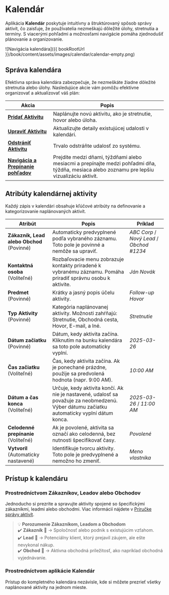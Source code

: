 # Kalendár

Aplikácia **Kalendár** poskytuje intuitívny a štruktúrovaný spôsob správy aktivít, čo zaisťuje, že používatelia nezmeškajú dôležité úlohy, stretnutia a termíny. S viacerými pohľadmi a možnosťami navigácie pomáha zjednodušiť plánovanie a organizovanie.

![Navigácia kalendára]({{ bookRootUrl }}/book/content/assets/images/calendar/calendar-empty.png)

## Správa kalendára

Efektívna správa kalendára zabezpečuje, že nezmeškáte žiadne dôležité stretnutia alebo úlohy. Nasledujúce akcie vám pomôžu efektívne organizovať a aktualizovať váš plán:

| Akcia | Popis |
|--------------------------|----------------------------------------------------------------|
| **[Pridať Aktivitu](calendar/add-activity)** | Naplánujte novú aktivitu, ako je stretnutie, hovor alebo úloha. |
| **[Upraviť Aktivitu](calendar/edit-activity)** | Aktualizujte detaily existujúcej udalosti v kalendári. |
| **[Odstrániť Aktivitu](calendar/delete-activity)** | Trvalo odstráňte udalosť zo systému. |
| **[Navigácia a Prepínanie pohľadov](calendar/navigate-views)** | Prejdite medzi dňami, týždňami alebo mesiacmi a prepínajte medzi pohľadmi dňa, týždňa, mesiaca alebo zoznamu pre lepšiu vizualizáciu aktivít. |

## Atribúty kalendárnej aktivity

Každý zápis v kalendári obsahuje kľúčové atribúty na definovanie a kategorizovanie naplánovaných aktivít.

| Atribút                  | Popis                                                                                       | Príklad           |
|--------------------------|---------------------------------------------------------------------------------------------|-------------------|
| **Zákazník, Lead alebo Obchod** (Povinné) | Automaticky predvyplnené podľa vybraného záznamu. Toto pole je povinné a nemôže sa upraviť. | *ABC Corp* / *Nový Lead* / *Obchod #1234* |
| **Kontaktná osoba** (Voliteľné) | Rozbaľovacie menu zobrazuje kontakty priradené k vybranému záznamu. Pomáha priradiť správnu osobu k aktivite. | *Ján Novák* |
| **Predmet** (Povinné) | Krátky a jasný popis účelu aktivity. | *Follow-up Hovor* |
| **Typ Aktivity** (Povinné) | Kategória naplánovanej aktivity. Možnosti zahŕňajú: Stretnutie, Obchodná cesta, Hovor, E-mail, a Iné. | *Stretnutie* |
| **Dátum začiatku** (Povinné) | Dátum, kedy aktivita začína. Kliknutím na bunku kalendára sa toto pole automaticky vyplní. | *2025-03-26* |
| **Čas začiatku** (Voliteľné) | Čas, kedy aktivita začína. Ak je ponechané prázdne, použije sa predvolená hodnota (napr. 9:00 AM). | *10:00 AM* |
| **Dátum a čas konca** (Voliteľné) | Určuje, kedy aktivita končí. Ak nie je nastavené, udalosť sa považuje za neobmedzenú. Výber dátumu začiatku automaticky vyplní dátum konca. | *2025-03-26* / *11:00 AM* |
| **Celodenné prepínanie** (Voliteľné) | Ak je povolené, aktivita sa označí ako celodenná, bez nutnosti špecifikovať časy. | *Povolené* |
| **Vytvoril** (Automaticky nastavené) | Identifikuje tvorcu aktivity. Toto pole je predvyplnené a nemožno ho zmeniť. | *Meno vlastníka* |

## Prístup k kalendáru

### Prostredníctvom Zákazníkov, Leadov alebo Obchodov

Jednoducho si prezrite a spravujte aktivity spojené so špecifickými zákazníkmi, leadmi alebo obchodmi. Viac informácií nájdete v [Príručke správy aktivít](calendar/add-activity).

> 💡 **Porozumenie Zákazníkom, Leadom a Obchodom**  
> ✔️ **Zákazník** 🏢 → Spoločnosť alebo podnik s existujúcim vzťahom.  
> ✔️ **Lead** 🎯 → Potenciálny klient, ktorý prejavil záujem, ale ešte nevykonal nákup.  
> ✔️ **Obchod** 💼 → Aktívna obchodná príležitosť, ako napríklad obchodná vyjednávanie.

### Prostredníctvom aplikácie Kalendár

Prístup do kompletného kalendára nezávisle, kde si môžete prezrieť všetky naplánované aktivity na jednom mieste.
